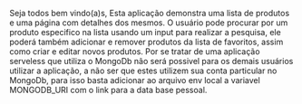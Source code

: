 Seja todos bem vindo(a)s,
Esta aplicação demonstra uma lista de produtos e uma página com detalhes dos mesmos. O usuário pode procurar por um produto especifico na lista usando um input para realizar a pesquisa, ele poderá também adicionar e remover produtos da lista de favoritos, assim como criar e editar novos produtos.
Por se tratar de uma aplicação serveless que utiliza o MongoDb não será possivel para os demais usuários utilizar a aplicação, a não ser que estes utilizem sua conta particular no MongoDb, para isso basta adicionar ao arquivo env local a variavel MONGODB_URI com o link para a data base pessoal.